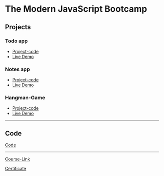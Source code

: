 # The Modern JavaScript Bootcamp

## Projects
### Todo app
- [Project-code](./Projects/Todo-app)
- [Live Demo]()
###  Notes app
- [Project-code](./Projects/Notes-app)
- [Live Demo]()
### Hangman-Game
- [Project-code](./Projects/Hangman-Game)
- [Live Demo](https://hungman05.netlify.app/)

---
## Code
[Code](Code)

---
[Course-Link](https://www.udemy.com/course/modern-javascript/)<br>

[Certificate](https://drive.google.com/file/d/18Sa9WFv6-EgpIt303wBf9U7ElcbiyBPJ/view?usp=sharing)
